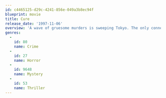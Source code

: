 ```yaml
---
id: c4465125-d29c-4241-856e-049a3b8ec94f
blueprint: movie
title: Cure
release_date: '1997-11-06'
overview: 'A wave of gruesome murders is sweeping Tokyo. The only connection is a bloody X carved into the neck of each of the victims. In each case, the murderer is found near the victim and remembers nothing of the crime. Detective Takabe and psychologist Sakuma are called in to figure out the connection, but their investigation goes nowhere...'
genres:
  -
    id: 80
    name: Crime
  -
    id: 27
    name: Horror
  -
    id: 9648
    name: Mystery
  -
    id: 53
    name: Thriller
---
```

